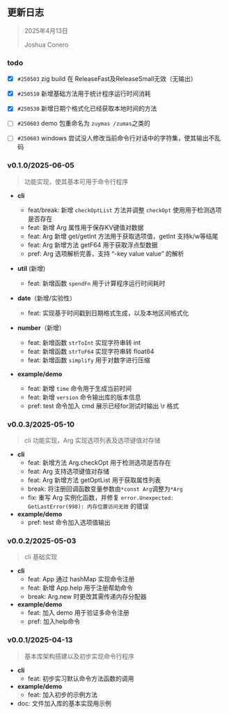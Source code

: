 ## 更新日志

> 2025年4月13日
>
> Joshua Conero



### todo

- [x] `#250503`  zig build 在 ReleaseFast及ReleaseSmall无效（无输出）
- [x] `#250510`  新增基础方法用于统计程序运行时间消耗
- [x] `#250530` 新增日期个格式化已经获取本地时间的方法
- [ ] `#250603`  demo 包重命名为 `zuymas /zumas`之类的
- [ ] `#250603`  windows 尝试没人修改当前命令行对话中的字符集，使其输出不乱码



### v0.1.0/2025-06-05

> 功能实现，使其基本可用于命令行程序

- **cli**
  - feat/break: 新增 `checkOptList` 方法并调整 `checkOpt` 使用用于检测选项是否存在
  - feat: 新增 Arg 属性用于保存KV键值对数据
  - feat: Arg 新增 get/getInt 方法用于获取选项值，getInt 支持k/w等结尾
  - feat: Arg 新增方法 getF64 用于获取浮点型数据
  - pref: Arg 选项解析完善，支持 “-key value value” 的解析
- **util** (新增)
  - feat: 新增函数 `spendFn` 用于计算程序运行时间耗时
- **date**（新增/实验性）
  - feat: 实现基于时间戳到日期格式生成，以及本地区间格式化

- **number**（新增）
  - feat: 新增函数 `strToInt` 实现字符串转 int
  - feat: 新增函数 `strToF64` 实现字符串转 float64
  - feat: 新增函数 `simplify` 用于对数字进行压缩
- **example/demo**
  - feat: 新增 `time` 命令用于生成当前时间
  - feat: 新增 `version` 命令输出库的版本信息
  - pref: test 命令加入 cmd 展示已经for测试时输出 \r 格式






### v0.0.3/2025-05-10

> cli 功能实现，Arg 实现选项列表及选项键值对存储

- **cli**
  - feat: 新增方法 Arg.checkOpt 用于检测选项是否存在
  - feat: Arg 支持选项键值对存储
  - feat: Arg 新增方法 getOptList 用于获取属性列表
  - break: 将注册回调函数变量参数由`*const Arg`调整为`*Arg` 
  - fix: 重写 Arg 实例化函数，并修复 `error.Unexpected: GetLastError(998): 内存位置访问无效` 的错误
- **example/demo**
  - pref: test 命令加入选项值输出






### v0.0.2/2025-05-03

> cli 基础实现

- **cli**
  - feat: App 通过 hashMap 实现命令注册
  - feat: 新增 App.help 用于注册帮助命令
  - break: Arg.new 时更改其需传递内存分配器
- **example/demo**
  - feat: 加入 demo 用于验证多命令注册
  - pref: 加入help命令




### v0.0.1/2025-04-13

> 基本库架构搭建以及初步实现命令行程序

- **cli**
  - feat: 初步实习默认命令方法函数的调用
- **example/demo**
  - feat: 加入初步的示例方法
- doc: 文件加入库的基本实现用示例